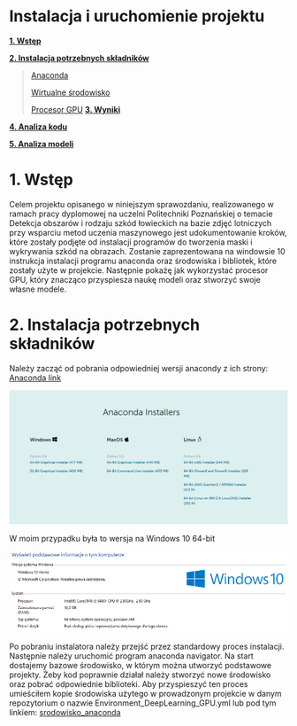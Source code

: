 # Instalacja i uruchomienie projektu

**[1. Wstęp](#wstęp)**

**[2. Instalacja potrzebnych składników](#Instalacja-potrzebnych-składników)**

> [Anaconda](#architektura-sieci)
>
> [Wirtualne środowisko](#wirtualne-środowisko)
>
> [Procesor GPU](#procesor-GPU)
**[3. Wyniki](#wyniki)**

**[4. Analiza kodu](#analiza-kodu)**

**[5. Analiza modeli](#analiza-modeli)**

# 1. Wstęp

Celem projektu opisanego w niniejszym sprawozdaniu, realizowanego w ramach pracy dyplomowej na uczelni Politechniki Poznańskiej o temacie Detekcja obszarów i rodzaju szkód łowieckich na bazie zdjęć lotniczych przy wsparciu metod uczenia maszynowego jest udokumentowanie kroków, które zostały podjęte od instalacji programów do tworzenia maski i wykrywania szkód na obrazach. Zostanie zaprezentowana na windowsie 10 instrukcja instalacji programu anaconda oraz środowiska i bibliotek, które zostały użyte w projekcie.
Następnie pokażę jak wykorzystać procesor GPU, który znacząco przyspiesza naukę modeli oraz stworzyć swoje własne modele.

# 2. Instalacja potrzebnych składników

Należy zacząć od pobrania odpowiedniej wersji anacondy z ich strony:
[Anaconda link](https://www.anaconda.com/products/individual#Downloads)

![](zdjecia/anaconda_wymagania.PNG)

W moim przypadku była to wersja na Windows 10 64-bit

![](zdjecia/windos10.PNG)

Po pobraniu instalatora należy przejść przez standardowy proces instalacji.
Następnie należy uruchomić program anaconda navigator.
Na start dostajemy bazowe środowisko, w którym można utworzyć podstawowe projekty.
Żeby kod poprawnie działał należy stworzyć nowe środowisko oraz pobrać odpowiednie biblioteki. 
Aby przyspieszyć ten proces umieściłem kopie środowiska użytego w prowadzonym projekcie w danym repozytorium o nazwie Environment_DeepLearning_GPU.yml
lub pod tym linkiem:
[srodowisko_anaconda](../Environment_DeepLearning_GPU.yml)
